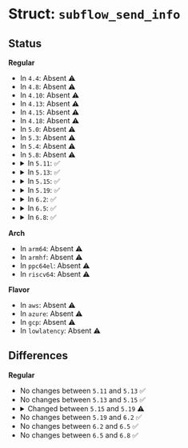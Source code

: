 # Struct: <code>subflow_send_info</code>

## Status
<b>Regular</b>
<ul>
<li>
In <code>4.4</code>: Absent ⚠️
</li>
<li>
In <code>4.8</code>: Absent ⚠️
</li>
<li>
In <code>4.10</code>: Absent ⚠️
</li>
<li>
In <code>4.13</code>: Absent ⚠️
</li>
<li>
In <code>4.15</code>: Absent ⚠️
</li>
<li>
In <code>4.18</code>: Absent ⚠️
</li>
<li>
In <code>5.0</code>: Absent ⚠️
</li>
<li>
In <code>5.3</code>: Absent ⚠️
</li>
<li>
In <code>5.4</code>: Absent ⚠️
</li>
<li>
In <code>5.8</code>: Absent ⚠️
</li>
<li>
<details>
<summary>In <code>5.11</code>: ✅</summary>

```c
struct subflow_send_info {
    struct sock *ssk;
    u64 ratio;
};
```
</details>
</li>
<li>
<details>
<summary>In <code>5.13</code>: ✅</summary>

```c
struct subflow_send_info {
    struct sock *ssk;
    u64 ratio;
};
```
</details>
</li>
<li>
<details>
<summary>In <code>5.15</code>: ✅</summary>

```c
struct subflow_send_info {
    struct sock *ssk;
    u64 ratio;
};
```
</details>
</li>
<li>
<details>
<summary>In <code>5.19</code>: ✅</summary>

```c
struct subflow_send_info {
    struct sock *ssk;
    u64 linger_time;
};
```
</details>
</li>
<li>
<details>
<summary>In <code>6.2</code>: ✅</summary>

```c
struct subflow_send_info {
    struct sock *ssk;
    u64 linger_time;
};
```
</details>
</li>
<li>
<details>
<summary>In <code>6.5</code>: ✅</summary>

```c
struct subflow_send_info {
    struct sock *ssk;
    u64 linger_time;
};
```
</details>
</li>
<li>
<details>
<summary>In <code>6.8</code>: ✅</summary>

```c
struct subflow_send_info {
    struct sock *ssk;
    u64 linger_time;
};
```
</details>
</li>
</ul>
<b>Arch</b>
<ul>
<li>
In <code>arm64</code>: Absent ⚠️
</li>
<li>
In <code>armhf</code>: Absent ⚠️
</li>
<li>
In <code>ppc64el</code>: Absent ⚠️
</li>
<li>
In <code>riscv64</code>: Absent ⚠️
</li>
</ul>
<b>Flavor</b>
<ul>
<li>
In <code>aws</code>: Absent ⚠️
</li>
<li>
In <code>azure</code>: Absent ⚠️
</li>
<li>
In <code>gcp</code>: Absent ⚠️
</li>
<li>
In <code>lowlatency</code>: Absent ⚠️
</li>
</ul>

## Differences
<b>Regular</b>
<ul>
<li>
No changes between <code>5.11</code> and <code>5.13</code> ✅
</li>
<li>
No changes between <code>5.13</code> and <code>5.15</code> ✅
</li>
<li>
<details>
<summary>Changed between <code>5.15</code> and <code>5.19</code> ⚠️</summary>
<ul>
<li>
<b>Field added. </b>
<code>u64 linger_time</code>
</li>
<li>
<b>Field removed. </b>
<code>u64 ratio</code>
</li>
</ul>
</details>
</li>
<li>
No changes between <code>5.19</code> and <code>6.2</code> ✅
</li>
<li>
No changes between <code>6.2</code> and <code>6.5</code> ✅
</li>
<li>
No changes between <code>6.5</code> and <code>6.8</code> ✅
</li>
</ul>
